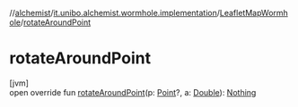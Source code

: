 //[alchemist](../../../index.md)/[it.unibo.alchemist.wormhole.implementation](../index.md)/[LeafletMapWormhole](index.md)/[rotateAroundPoint](rotate-around-point.md)

# rotateAroundPoint

[jvm]\
open override fun [rotateAroundPoint](rotate-around-point.md)(p: [Point](https://docs.oracle.com/javase/8/docs/api/java/awt/Point.html)?, a: [Double](https://kotlinlang.org/api/latest/jvm/stdlib/kotlin/-double/index.html)): [Nothing](https://kotlinlang.org/api/latest/jvm/stdlib/kotlin/-nothing/index.html)
